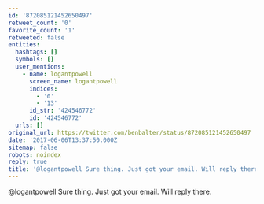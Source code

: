 ```yaml
---
id: '872085121452650497'
retweet_count: '0'
favorite_count: '1'
retweeted: false
entities:
  hashtags: []
  symbols: []
  user_mentions:
    - name: logantpowell
      screen_name: logantpowell
      indices:
        - '0'
        - '13'
      id_str: '424546772'
      id: '424546772'
  urls: []
original_url: https://twitter.com/benbalter/status/872085121452650497
date: '2017-06-06T13:37:50.000Z'
sitemap: false
robots: noindex
reply: true
title: '@logantpowell Sure thing. Just got your email. Will reply there.'
---
```


@logantpowell Sure thing. Just got your email. Will reply there.